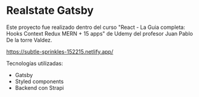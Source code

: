 # Realstate Gatsby

Este proyecto fue realizado dentro del curso "React - La Guia completa: Hooks Context Redux MERN + 15 apps" de Udemy del profesor Juan Pablo De la torre Valdez.

https://subtle-sprinkles-152215.netlify.app/

Tecnologías utilizadas:
- Gatsby
- Styled components
- Backend con Strapi
